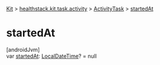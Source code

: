 
[Kit](../../../kit.html) > [healthstack.kit.task.activity](../index.html) > [ActivityTask](index.html) > [startedAt](started-at.html)



# startedAt



[androidJvm]\
var [startedAt](started-at.html): [LocalDateTime](https://developer.android.com/reference/kotlin/java/time/LocalDateTime.html)? = null




